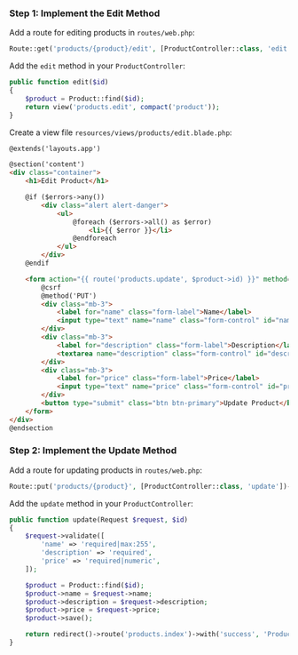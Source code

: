 ### Step 1: Implement the Edit Method
Add a route for editing products in `routes/web.php`:
```php
Route::get('products/{product}/edit', [ProductController::class, 'edit'])->name('products.edit');
```

Add the `edit` method in your `ProductController`:
```php
public function edit($id)
{
    $product = Product::find($id);
    return view('products.edit', compact('product'));
}
```

Create a view file `resources/views/products/edit.blade.php`:
```html
@extends('layouts.app')

@section('content')
<div class="container">
    <h1>Edit Product</h1>

    @if ($errors->any())
        <div class="alert alert-danger">
            <ul>
                @foreach ($errors->all() as $error)
                    <li>{{ $error }}</li>
                @endforeach
            </ul>
        </div>
    @endif

    <form action="{{ route('products.update', $product->id) }}" method="POST">
        @csrf
        @method('PUT')
        <div class="mb-3">
            <label for="name" class="form-label">Name</label>
            <input type="text" name="name" class="form-control" id="name" value="{{ old('name', $product->name) }}">
        </div>
        <div class="mb-3">
            <label for="description" class="form-label">Description</label>
            <textarea name="description" class="form-control" id="description">{{ old('description', $product->description) }}</textarea>
        </div>
        <div class="mb-3">
            <label for="price" class="form-label">Price</label>
            <input type="text" name="price" class="form-control" id="price" value="{{ old('price', $product->price) }}">
        </div>
        <button type="submit" class="btn btn-primary">Update Product</button>
    </form>
</div>
@endsection
```

### Step 2: Implement the Update Method
Add a route for updating products in `routes/web.php`:
```php
Route::put('products/{product}', [ProductController::class, 'update'])->name('products.update');
```

Add the `update` method in your `ProductController`:
```php
public function update(Request $request, $id)
{
    $request->validate([
        'name' => 'required|max:255',
        'description' => 'required',
        'price' => 'required|numeric',
    ]);

    $product = Product::find($id);
    $product->name = $request->name;
    $product->description = $request->description;
    $product->price = $request->price;
    $product->save();

    return redirect()->route('products.index')->with('success', 'Product updated successfully!');
}
```
